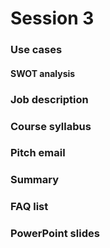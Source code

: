 # Session 3

### Use cases

#### SWOT analysis

### Job description

### Course syllabus

### Pitch email

### Summary

### FAQ list

### PowerPoint slides

